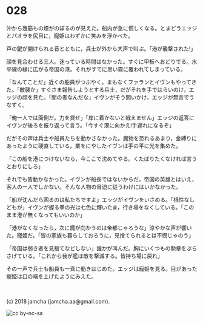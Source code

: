 # 028

沖から幾筋もの煙がのぼるのが見えた。船内が急に慌しくなる。とまどうエッジとパオラを尻目に，寵姫はわずかに笑みを浮かべた。  

戸の鍵が開けられる音とともに，兵士が外から大声で叫ぶ。「港が襲撃された!」  

顔を見合わせる三人。迷っている時間はなかった。すぐに甲板へおどりでる。水平線の縁に広がる帝国の港。それがすでに黒い霧に覆われてしまっている。  

「なんてことだ」近くの船員がつぶやく。まもなくファランとイヴンもやってきた。「敵襲か」すぐさま報告しようとする兵士，だがそれを手ではらいのけ，エッジの顔を見た。「闇の者なんだな」イヴンがそう問いかけ，エッジが無言でうなずく。  

「俺一人では面倒だ。力を貸せ」「岸に着かないと戦えません」エッジの返答にイヴンが後ろを振り返って言う。「今すぐ港に向かえ!手遅れになるぞ」  

だがその声は兵士や船員たちを動かさなかった。魔物を恐れるあまり，金縛りにあったように硬直している。業をにやしたイヴンは手の平に光を集めた。  

「この船を港につけないなら，今ここで沈めてやる。くたばりたくなければ言うとおりにしろ」  

それでも皆動かなかった。イヴンが船長ではないからだ。帝国の英雄とはいえ，客人の一人でしかない。そんな人物の脅迫に従うわけにはいかなかった。  

「船が沈んだら困るのは私たちですよ」エッジがイヴンをいさめる。「根性なしどもが」イヴンが握る拳の光は七色に輝いたま，行き場をなくしている。「このまま港が無くなってもいいのか」  

「港がなくなったら，次に魔が向かうのは帝都じゃろうな」涼やかな声が響いた。寵姫だ。「皆の家族も暮らしておろうに，見捨てられるとは不憫じゃのう」  

「帝国は弱き者を見捨てなどしない」誰かが叫んだ。胸にいくつもの勲章をぶらさげている。「これから我が艦は敵を撃滅する。皆持ち場に戻れ」  

その一声で兵士も船員も一斉に動きはじめた。エッジは寵姫を見る。目があった寵姫は口の端を上げたようにみえた。  

<br>  
<br>  
(c) 2018 jamcha (jamcha.aa@gmail.com).  

![cc by-nc-sa](http://i.creativecommons.org/l/by-nc-sa/4.0/88x31.png)